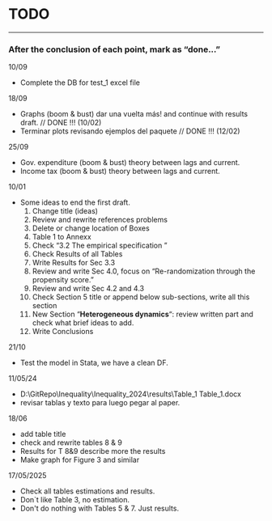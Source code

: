  # TODO

_________________________________________________________

### After the conclusion of each point, mark as “done...”

10/09
* Complete the DB for test_1 excel file

18/09

* Graphs (boom & bust) dar una vuelta más! and continue with results draft. // DONE !!! (10/02)
* Terminar plots revisando ejemplos del paquete // DONE !!! (12/02)

25/09

* Gov. expenditure (boom & bust) theory between lags and current.
* Income tax (boom & bust) theory between lags and current.

10/01

* Some ideas to end the first draft.
  1. Change title (ideas)
  2. Review and rewrite references problems
  3. Delete or change location of Boxes
  4. Table 1 to Annexx
  5. Check “3.2 The empirical specification ”
  6. Check Results of all Tables
  7. Write Results for Sec 3.3 
  8. Review and write Sec 4.0, focus on “Re-randomization through the propensity score.”
  9. Review and write Sec 4.2 and 4.3
  10. Check Section 5 title or append below sub-sections, write all this section
  11. New Section “**Heterogeneous dynamics**“: review written part and check what brief ideas to add.
  12. Write Conclusions 


21/10

* Test the model in Stata, we have a clean DF.

11/05/24 

* D:\GitRepo\Inequality\Inequality_2024\results\Table_1 Table_1.docx 
* revisar tablas y texto para luego pegar al paper.

18/06
* add table title
* check and rewrite tables 8 & 9
* Results for T 8&9 describe more the results
* Make graph for Figure 3 and similar

17/05/2025
* Check all tables estimations and results.
* Don`t like Table 3, no estimation.
* Don't do nothing with Tables 5 & 7. Just results.